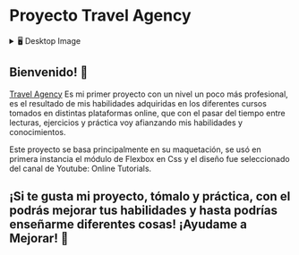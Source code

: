 # Proyecto Travel Agency

<details>
    <summary>🖥 Desktop Image</summary>

![diegudeveloper github io_Html_css_js_Travel_Agency_ (1)](https://user-images.githubusercontent.com/62949966/168805087-ec30339a-4c6b-4dbc-a6ba-3d3f9df71ab6.png)

</details>

## Bienvenido! 👋


[Travel Agency](https://diegudeveloper.github.io/Html_css_js_Travel_Agency/) Es mi primer proyecto con un nivel un poco más profesional, es el resultado de mis habilidades adquiridas en los diferentes cursos tomados en distintas plataformas online, que con el pasar del tiempo entre lecturas, ejercicios y práctica voy afianzando mis habilidades y conocimientos. 

Este proyecto se basa principalmente en su maquetación, se usó en primera instancia el módulo de Flexbox en Css y el diseño fue seleccionado del canal de Youtube: Online Tutorials.


## ¡Si te gusta mi proyecto, tómalo y práctica, con el podrás mejorar tus habilidades y hasta podrías enseñarme diferentes cosas! ¡Ayudame a Mejorar! 🚀

